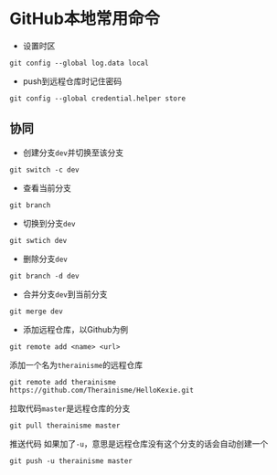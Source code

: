 # GitHub本地常用命令

* 设置时区

`git config --global log.data local`

* push到远程仓库时记住密码

`git config --global credential.helper store`

## 协同

* 创建分支`dev`并切换至该分支

`git switch -c dev`

* 查看当前分支

`git branch`

* 切换到分支`dev`

`git swtich dev`

* 删除分支`dev`

`git branch -d dev`

* 合并分支`dev`到当前分支

`git merge dev`

* 添加远程仓库，以Github为例

`git remote add <name> <url>`

添加一个名为`therainisme`的远程仓库

`git remote add therainisme https://github.com/Therainisme/HelloKexie.git`

拉取代码`master`是远程仓库的分支

`git pull therainisme master`

推送代码 如果加了`-u`，意思是远程仓库没有这个分支的话会自动创建一个

`git push -u therainisme master`